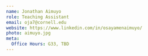 ```yaml
---
name: Jonathan Aimuyo
role: Teaching Assistant
email: oja7@cornell.edu
website: https://www.linkedin.com/in/osayamenaimuyo/
photo: aimuyo.jpg
meta:
  Office Hours: G33, TBD
---
```

